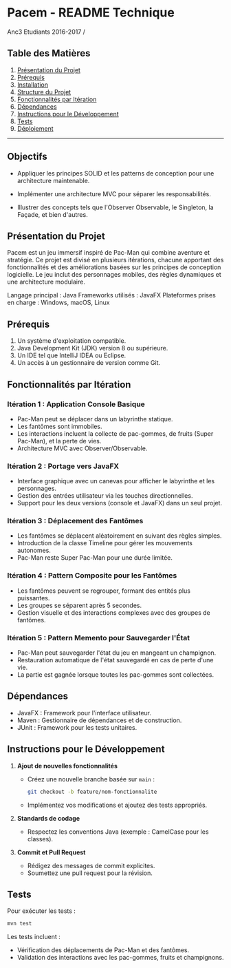 # Pacem - README Technique
Anc3 Etudiants 2016-2017 /
## Table des Matières
1. [Présentation du Projet](#presentation-du-projet)
2. [Prérequis](#prerequis)
3. [Installation](#installation)
4. [Structure du Projet](#structure-du-projet)
5. [Fonctionnalités par Itération](#fonctionnalites-par-iteration)
6. [Dépendances](#dependances)
7. [Instructions pour le Développement](#instructions-pour-le-developpement)
8. [Tests](#tests)
9. [Déploiement](#deploiement)

---

## Objectifs

- Appliquer les principes SOLID et les patterns de conception pour une architecture maintenable.

- Implémenter une architecture MVC pour séparer les responsabilités.

- Illustrer des concepts tels que l'Observer Observable, le Singleton, la Façade, et bien d'autres.
  

## Présentation du Projet
Pacem est un jeu immersif inspiré de Pac-Man qui combine aventure et stratégie. Ce projet est divisé en plusieurs itérations, chacune apportant des fonctionnalités et des améliorations basées sur les principes de conception logicielle. Le jeu inclut des personnages mobiles, des règles dynamiques et une architecture modulaire.

Langage principal : Java
Frameworks utilisés : JavaFX
Plateformes prises en charge : Windows, macOS, Linux

## Prérequis
1. Un système d'exploitation compatible.
2. Java Development Kit (JDK) version 8 ou supérieure.
3. Un IDE tel que IntelliJ IDEA ou Eclipse.
4. Un accès à un gestionnaire de version comme Git.

## Fonctionnalités par Itération
### Itération 1 : Application Console Basique
- Pac-Man peut se déplacer dans un labyrinthe statique.
- Les fantômes sont immobiles.
- Les interactions incluent la collecte de pac-gommes, de fruits (Super Pac-Man), et la perte de vies.
- Architecture MVC avec Observer/Observable.

### Itération 2 : Portage vers JavaFX
- Interface graphique avec un canevas pour afficher le labyrinthe et les personnages.
- Gestion des entrées utilisateur via les touches directionnelles.
- Support pour les deux versions (console et JavaFX) dans un seul projet.

### Itération 3 : Déplacement des Fantômes
- Les fantômes se déplacent aléatoirement en suivant des règles simples.
- Introduction de la classe Timeline pour gérer les mouvements autonomes.
- Pac-Man reste Super Pac-Man pour une durée limitée.

### Itération 4 : Pattern Composite pour les Fantômes
- Les fantômes peuvent se regrouper, formant des entités plus puissantes.
- Les groupes se séparent après 5 secondes.
- Gestion visuelle et des interactions complexes avec des groupes de fantômes.

### Itération 5 : Pattern Memento pour Sauvegarder l'État
- Pac-Man peut sauvegarder l'état du jeu en mangeant un champignon.
- Restauration automatique de l'état sauvegardé en cas de perte d'une vie.
- La partie est gagnée lorsque toutes les pac-gommes sont collectées.

## Dépendances
- JavaFX : Framework pour l'interface utilisateur.
- Maven : Gestionnaire de dépendances et de construction.
- JUnit : Framework pour les tests unitaires.

## Instructions pour le Développement
1. **Ajout de nouvelles fonctionnalités**
   - Créez une nouvelle branche basée sur `main` :
     ```bash
     git checkout -b feature/nom-fonctionnalite
     ```
   - Implémentez vos modifications et ajoutez des tests appropriés.

2. **Standards de codage**
   - Respectez les conventions Java (exemple : CamelCase pour les classes).

3. **Commit et Pull Request**
   - Rédigez des messages de commit explicites.
   - Soumettez une pull request pour la révision.

## Tests
Pour exécuter les tests :
```bash
mvn test
```

Les tests incluent :
- Vérification des déplacements de Pac-Man et des fantômes.
- Validation des interactions avec les pac-gommes, fruits et champignons.



